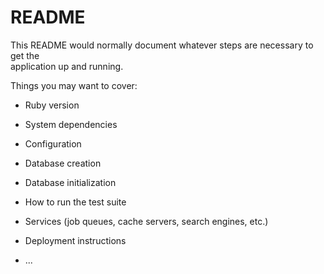 # README
    
This README would normally document whatever steps are necessary to get the  
application up and running.

Things you may want to cover:  

* Ruby version                    
    
* System dependencies                  
    
* Configuration    

* Database creation  
   
* Database initialization

* How to run the test suite  

* Services (job queues, cache servers, search engines, etc.)

* Deployment instructions

* ...
